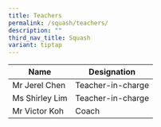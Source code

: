 ```yaml
---
title: Teachers
permalink: /squash/teachers/
description: ""
third_nav_title: Squash
variant: tiptap
---
```

<table>
<thead>
  <tr>
    <th>Name   </th>
    <th>Designation</th>
  </tr>
</thead>
<tbody>
  
  <tr>
    <td>Mr Jerel Chen</td>
    <td>Teacher-in-charge</td>
  </tr>
 
  <tr>
    <td>Ms Shirley Lim</td>
    <td>Teacher-in-charge</td>
  </tr>
  <tr>
    <td>Mr Victor Koh</td>
    <td>Coach</td>
  </tr>
</tbody>
</table>